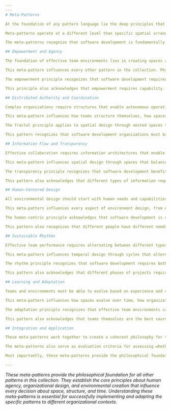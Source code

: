 ```yaml
---
---
# Meta-Patterns

At the foundation of any pattern language lie the deep principles that shape how we think about problems and solutions. These meta-patterns establish the philosophical framework that influences all other patterns in this collection. They represent overarching themes about human needs, organizational design, and environmental creation that transcend specific implementations while providing coherent guidance for creating environments where software teams can thrive.

Meta-patterns operate at a different level than specific spatial arrangements or organizational practices. They shape how we approach the design of team environments, what values we prioritize when making trade-offs, and what outcomes we consider most important. These patterns influence every decision about space, organization, and time, providing the conceptual foundation that gives the entire pattern language coherence and direction.

The meta-patterns recognize that software development is fundamentally human work that requires environments designed around human needs rather than abstract organizational charts or rigid spatial requirements. They acknowledge that the most productive teams operate with autonomy and agency while remaining connected to larger purposes and communities.

## Empowerment and Agency

The foundation of effective team environments lies in creating spaces and structures that give people genuine control over their work conditions and methods. [Spaces that Empower and Invite](spaces-empower-invite.md) establishes the principle that environments should give people control and encourage contribution rather than constraining behavior or limiting agency.

This meta-pattern influences every other pattern in the collection. Physical spaces should enable teams to adapt their environment to match their working style. Organizational structures should provide teams with genuine authority over their work methods. Temporal patterns should honor individual energy patterns while creating opportunities for collective action.

The empowerment principle recognizes that software development requires high levels of creativity, problem-solving, and adaptation that can't be effectively mandated or controlled. Instead, environments must invite contribution by making it easy and rewarding for people to do their best work while providing the autonomy necessary for innovative thinking.

This principle also acknowledges that empowerment requires capability. Environments must not only give people permission to adapt and improve but also provide the resources, knowledge, and support necessary to exercise that agency effectively.

## Distributed Authority and Coordination

Complex organizations require structures that enable autonomous operation at multiple scales while maintaining overall coherence and alignment. [Fractal Autonomy, Layered Alignment](fractal-autonomy-layered-alignment.md) creates self-managing units at every organizational scale with thin coordination layers that enable alignment without micromanagement.

This meta-pattern influences how teams structure themselves, how spaces are organized, and how coordination happens across different scales. Rather than relying on hierarchical control, this pattern creates systems where alignment emerges from shared goals, consistent principles, and minimal but sufficient coordination mechanisms.

The fractal principle applies to spatial design through nested spaces that provide autonomy at individual, team, and multi-team scales. It influences organizational design through structures that enable team self-governance while maintaining organizational coherence. It shapes temporal patterns through rhythms that enable both individual focus and collective coordination.

This pattern recognizes that software development organizations must balance the benefits of team autonomy with the need for coordination across teams. Rather than choosing between control and chaos, it provides frameworks for distributed intelligence that enables both local adaptation and organizational effectiveness.

## Information Flow and Transparency

Effective collaboration requires information architectures that enable osmotic communication while respecting individual privacy and focus needs. [Transparency and Osmotic Communication](transparency-osmotic-communication.md) enables information flow through both physical and cultural transparency that makes relevant information naturally available without overwhelming people with irrelevant detail.

This meta-pattern influences spatial design through spaces that balance openness with privacy, enabling people to observe team activity without being constantly interrupted. It shapes organizational practices through information sharing that makes work visible without creating surveillance or administrative overhead.

The transparency principle recognizes that software development benefits enormously from the informal knowledge sharing that happens when people can observe each other's work and offer spontaneous assistance. However, this benefit can only be realized when transparency is implemented thoughtfully, preserving individual agency and focus while enabling collective intelligence.

This pattern also acknowledges that different types of information require different levels of transparency. Personal conversations may need privacy while project status benefits from visibility. Technical decisions need documentation while individual productivity metrics may be counterproductive to share.

## Human-Centered Design

All environmental design should start with human needs and capabilities rather than abstract organizational requirements or technological constraints. [Human-Centric Design](human-centric-design.md) prioritizes psychological safety, well-being, and team effectiveness over efficiency metrics or cost minimization.

This meta-pattern influences every aspect of environment design, from ergonomic furniture and natural lighting to organizational structures that prevent burnout and temporal patterns that honor individual energy cycles. It recognizes that sustainable high performance requires attention to human needs at multiple scales.

The human-centric principle acknowledges that software development is cognitively demanding work that requires sustained concentration, creative problem-solving, and complex collaboration. Environments must support these cognitive demands while also addressing social needs for belonging, recognition, and purpose.

This pattern also recognizes that different people have different needs and working styles. Rather than optimizing for average requirements, human-centric design provides variety and adaptability that enables individuals to find conditions where they can do their best work.

## Sustainable Rhythms

Effective team performance requires alternating between different types of work and energy expenditure. [Rhythms of Collaboration and Focus](rhythms-collaboration-focus.md) creates sustainable patterns that honor both individual needs for focused work time and team needs for collaboration and coordination.

This meta-pattern influences temporal design through cycles that alternate between convergent team time and divergent individual work. It shapes spatial design through environments that support both collaborative and focused work modes. It affects organizational design through structures that enable both autonomous operation and collective decision-making.

The rhythm principle recognizes that software development requires both sustained individual concentration for complex technical work and high-energy collaboration for problem-solving and coordination. Teams that attempt to maintain constant collaboration will burn out, while teams that default to purely individual work will lose the benefits of collective intelligence.

This pattern also acknowledges that different phases of projects require different rhythms. Early exploration may need more individual research time, while delivery phases may require more frequent coordination. The patterns provide frameworks for adapting rhythms to match work requirements while maintaining sustainable energy.

## Learning and Adaptation

Teams and environments must be able to evolve based on experience and changing requirements. [Productive Traces Preservation](productive-traces-preservation.md) distinguishes between beneficial signs of use and actual problems, preserving evidence of successful adaptations while addressing genuine issues.

This meta-pattern influences how spaces evolve over time, how organizational practices develop, and how temporal patterns adapt to changing team needs. Rather than defaulting to either rigid preservation or constant change, it provides frameworks for thoughtful evolution based on evidence of what works.

The adaptation principle recognizes that effective team environments cannot be designed once and left unchanged. Software development itself constantly evolves, team composition changes, and project requirements shift. Environments must be able to adapt while preserving the elements that support team effectiveness.

This pattern also acknowledges that teams themselves are the best source of information about what environmental features support their effectiveness. Rather than imposing external requirements, adaptation frameworks enable teams to modify their environment based on their own experience while sharing successful adaptations with other teams.

## Integration and Application

These meta-patterns work together to create a coherent philosophy for team environment design that prioritizes human agency, distributed intelligence, thoughtful transparency, sustainable performance, and continuous adaptation. They provide the values framework that guides trade-off decisions when implementing specific spatial, organizational, or temporal patterns.

The meta-patterns also serve as evaluation criteria for assessing whether specific implementations are successful. Environments that enhance team empowerment, enable appropriate information flow, support human well-being, create sustainable rhythms, and enable adaptation are more likely to support long-term team effectiveness than those that optimize for short-term metrics or abstract organizational requirements.

Most importantly, these meta-patterns provide the philosophical foundation that enables the entire pattern language to function as a coherent system rather than a disconnected collection of techniques. They establish the underlying values that make all other patterns work together to create environments where software teams can thrive.

---
```


*These meta-patterns provide the philosophical foundation for all other patterns in this collection. They establish the core principles about human agency, organizational design, and environmental creation that influence every decision about space, structure, and time. Understanding these meta-patterns is essential for successfully implementing and adapting the specific patterns to different organizational contexts.*